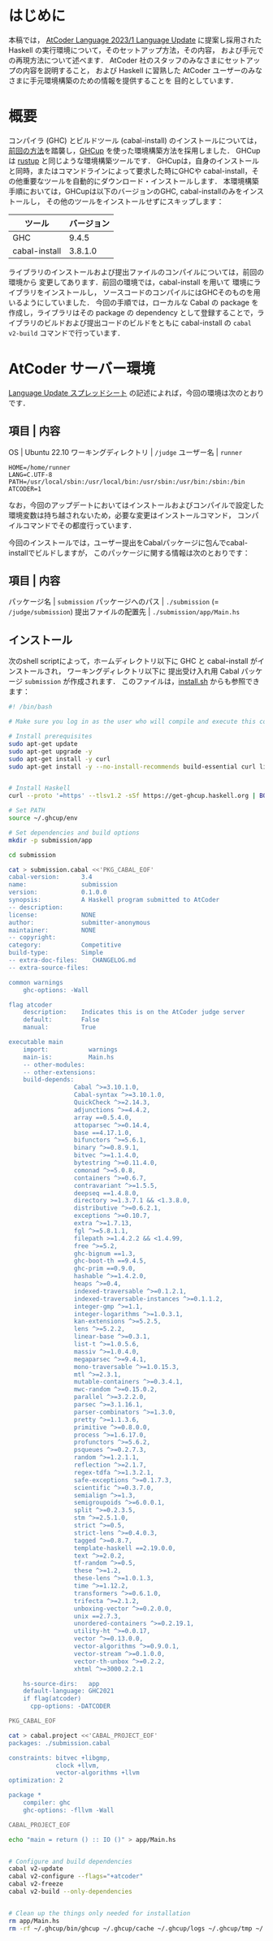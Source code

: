 # はじめに

本稿では，
[AtCoder Language 2023/1 Language Update](https://docs.google.com/spreadsheets/d/1HXyOXt5bKwhKWXruzUvfMFHQtBxfZQ0047W7VVObnXI) 
に提案し採用されたHaskell の実行環境について，そのセットアップ方法，その内容，
および手元での再現方法について述べます．
AtCoder 社のスタッフのみなさまにセットアップの内容を説明すること，
および Haskell に習熟した AtCoder ユーザーのみなさまに手元環境構築のための情報を提供することを
目的としています．

# 概要

コンパイラ (GHC) とビルドツール (cabal-install) のインストールについては，
[前回の方法](./legacy-2019-07/spec.md)を踏襲し，[GHCup](https://www.haskell.org/ghcup/)
を使った環境構築方法を採用しました．
GHCupは [rustup](https://rustup.rs/) と同じような環境構築ツールです．
GHCupは，自身のインストールと同時，またはコマンドラインによって要求した時にGHCや
cabal-install，その他重要なツールを自動的にダウンロード・インストールします．
本環境構築手順においては，GHCupは以下のバージョンのGHC, cabal-installのみをインストールし，
その他のツールをインストールせずにスキップします：

ツール | バージョン
----|----
GHC | 9.4.5
cabal-install | 3.8.1.0

ライブラリのインストールおよび提出ファイルのコンパイルについては，前回の環境から
変更してあります．前回の環境では，cabal-install を用いて
環境にライブラリをインストールし，
ソースコードのコンパイルにはGHCそのものを用いるようにしていました．
今回の手順では，ローカルな Cabal の package を作成し，ライブラリはその package の dependency
として登録することで，ライブラリのビルドおよび提出コードのビルドをともに cabal-install の
`cabal v2-build` コマンドで行っています．


# AtCoder サーバー環境

[Language Update スプレッドシート](https://docs.google.com/spreadsheets/d/1HXyOXt5bKwhKWXruzUvfMFHQtBxfZQ0047W7VVObnXI) の記述によれば，今回の環境は次のとおりです．

項目 | 内容
-----
OS | Ubuntu 22.10
ワーキングディレクトリ | `/judge`
ユーザー名 | `runner`

```
HOME=/home/runner
LANG=C.UTF-8
PATH=/usr/local/sbin:/usr/local/bin:/usr/sbin:/usr/bin:/sbin:/bin
ATCODER=1
```

なお，今回のアップデートにおいてはインストールおよびコンパイルで設定した
環境変数は持ち越されないため，必要な変更はインストールコマンド，
コンパイルコマンドでその都度行っています．

今回のインストールでは，ユーザー提出をCabalパッケージに包んでcabal-installでビルドしますが，
このパッケージに関する情報は次のとおりです：

項目 | 内容
---
パッケージ名 | `submission`
パッケージへのパス | `./submission` (= `/judge/submission`)
提出ファイルの配置先 | `./submission/app/Main.hs`

## インストール

次のshell scriptによって，ホームディレクトリ以下に GHC と cabal-install がインストールされ，
ワーキングディレクトリ以下に 提出受け入れ用 Cabal パッケージ `submission` が作成されます．
このファイルは，[install.sh](./install.sh) からも参照できます：

```bash
#! /bin/bash

# Make sure you log in as the user who will compile and execute this code!

# Install prerequisites
sudo apt-get update
sudo apt-get upgrade -y
sudo apt-get install -y curl
sudo apt-get install -y --no-install-recommends build-essential curl libffi-dev libffi8ubuntu1 libgmp-dev libgmp10 libncurses-dev libncurses5 libtinfo5 llvm-14


# Install Haskell
curl --proto '=https' --tlsv1.2 -sSf https://get-ghcup.haskell.org | BOOTSTRAP_HASKELL_NONINTERACTIVE=1 BOOTSTRAP_HASKELL_GHC_VERSION=9.4.5 BOOTSTRAP_HASKELL_CABAL_VERSION=3.8.1.0 BOOTSTRAP_HASKELL_INSTALL_NO_STACK=1 sh

# Set PATH
source ~/.ghcup/env

# Set dependencies and build options
mkdir -p submission/app

cd submission

cat > submission.cabal <<'PKG_CABAL_EOF'
cabal-version:      3.4
name:               submission
version:            0.1.0.0
synopsis:           A Haskell program submitted to AtCoder
-- description:
license:            NONE
author:             submitter-anonymous
maintainer:         NONE
-- copyright:
category:           Competitive
build-type:         Simple
-- extra-doc-files:    CHANGELOG.md
-- extra-source-files:

common warnings
    ghc-options: -Wall

flag atcoder
    description:    Indicates this is on the AtCoder judge server
    default:        False
    manual:         True

executable main
    import:           warnings
    main-is:          Main.hs
    -- other-modules:
    -- other-extensions:
    build-depends:
                  Cabal ^>=3.10.1.0,
                  Cabal-syntax ^>=3.10.1.0,
                  QuickCheck ^>=2.14.3,
                  adjunctions ^>=4.4.2,
                  array ==0.5.4.0,
                  attoparsec ^>=0.14.4,
                  base ==4.17.1.0,
                  bifunctors ^>=5.6.1,
                  binary ^>=0.8.9.1,
                  bitvec ^>=1.1.4.0,
                  bytestring ^>=0.11.4.0,
                  comonad ^>=5.0.8,
                  containers ^>=0.6.7,
                  contravariant ^>=1.5.5,
                  deepseq ==1.4.8.0,
                  directory >=1.3.7.1 && <1.3.8.0,
                  distributive ^>=0.6.2.1,
                  exceptions ^>=0.10.7,
                  extra ^>=1.7.13,
                  fgl ^>=5.8.1.1,
                  filepath >=1.4.2.2 && <1.4.99,
                  free ^>=5.2,
                  ghc-bignum ==1.3,
                  ghc-boot-th ==9.4.5,
                  ghc-prim ==0.9.0,
                  hashable ^>=1.4.2.0,
                  heaps ^>=0.4,
                  indexed-traversable ^>=0.1.2.1,
                  indexed-traversable-instances ^>=0.1.1.2,
                  integer-gmp ^>=1.1,
                  integer-logarithms ^>=1.0.3.1,
                  kan-extensions ^>=5.2.5,
                  lens ^>=5.2.2,
                  linear-base ^>=0.3.1,
                  list-t ^>=1.0.5.6,
                  massiv ^>=1.0.4.0,
                  megaparsec ^>=9.4.1,
                  mono-traversable ^>=1.0.15.3,
                  mtl ^>=2.3.1,
                  mutable-containers ^>=0.3.4.1,
                  mwc-random ^>=0.15.0.2,
                  parallel ^>=3.2.2.0,
                  parsec ^>=3.1.16.1,
                  parser-combinators ^>=1.3.0,
                  pretty ^>=1.1.3.6,
                  primitive ^>=0.8.0.0,
                  process ^>=1.6.17.0,
                  profunctors ^>=5.6.2,
                  psqueues ^>=0.2.7.3,
                  random ^>=1.2.1.1,
                  reflection ^>=2.1.7,
                  regex-tdfa ^>=1.3.2.1,
                  safe-exceptions ^>=0.1.7.3,
                  scientific ^>=0.3.7.0,
                  semialign ^>=1.3,
                  semigroupoids ^>=6.0.0.1,
                  split ^>=0.2.3.5,
                  stm ^>=2.5.1.0,
                  strict ^>=0.5,
                  strict-lens ^>=0.4.0.3,
                  tagged ^>=0.8.7,
                  template-haskell ==2.19.0.0,
                  text ^>=2.0.2,
                  tf-random ^>=0.5,
                  these ^>=1.2,
                  these-lens ^>=1.0.1.3,
                  time ^>=1.12.2,
                  transformers ^>=0.6.1.0,
                  trifecta ^>=2.1.2,
                  unboxing-vector ^>=0.2.0.0,
                  unix ==2.7.3,
                  unordered-containers ^>=0.2.19.1,
                  utility-ht ^>=0.0.17,
                  vector ^>=0.13.0.0,
                  vector-algorithms ^>=0.9.0.1,
                  vector-stream ^>=0.1.0.0,
                  vector-th-unbox ^>=0.2.2,
                  xhtml ^>=3000.2.2.1

    hs-source-dirs:   app
    default-language: GHC2021
    if flag(atcoder)
      cpp-options: -DATCODER

PKG_CABAL_EOF

cat > cabal.project <<'CABAL_PROJECT_EOF'
packages: ./submission.cabal

constraints: bitvec +libgmp,
             clock +llvm,
             vector-algorithms +llvm
optimization: 2

package *
    compiler: ghc
    ghc-options: -fllvm -Wall

CABAL_PROJECT_EOF

echo "main = return () :: IO ()" > app/Main.hs


# Configure and build dependencies
cabal v2-update
cabal v2-configure --flags="+atcoder"
cabal v2-freeze
cabal v2-build --only-dependencies


# Clean up the things only needed for installation
rm app/Main.hs
rm -rf ~/.ghcup/bin/ghcup ~/.ghcup/cache ~/.ghcup/logs ~/.ghcup/tmp ~/.ghcup/trash ~/.cabal/logs

```
